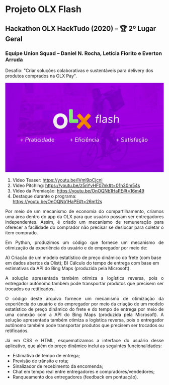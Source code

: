 # Projeto OLX Flash
## Hackathon OLX HackTudo (2020) – 🏆 2º Lugar Geral
### Equipe Union Squad – Daniel N. Rocha, Letícia Fiorito e Everton Arruda
Desafio: "Criar soluções colaborativas e sustentáveis para delivery dos produtos comprados na OLX Pay".

<img src="https://github.com/danielnrocha/OLX_Hackathon/blob/main/BrandHackaTudo.png" width="600">

1. Vídeo Teaser: https://youtu.be/IVml9pCjcnI
2. Vídeo Pitching: https://youtu.be/z5nYvHF07nk#t=01h30m54s
3. Vídeo da Premiação: https://youtu.be/OnOQNb1HaPE#t=16m49
4. Destaque durante o programa: https://youtu.be/OnOQNb1HaPE#t=26m12s

<p align="justify">
Por meio de um mecanismo de economia do compartilhamento, criamos uma área dentro do app da OLX para que usuário possam ser entregadores independentes. Assim, é criado um mecanismo de remuneração para oferecer a facilidade do comprador não precisar se deslocar para coletar o item comprado. 
</p>

<p align="justify">
Em Python, produzimos um código que fornece um mecanismo de otimização da experiência do usuário e do empregador por meio de:
</p>

A) Criação de um modelo estatístico de preço dinâmico do frete (com base em dados abertos da Olist);
B) Cálculo do tempo de entrega com base em estimativas da API do Bing Maps (produzida pela Microsoft). 

<p align="justify">
A solução apresentada também otimiza a logística reversa, pois o entregador autônomo também pode transportar produtos que precisem ser trocados ou retificados.
</p>

<p align="justify">
O código deste arquivo fornece um mecanismo de otimização da experiência do usuário e do empregador por meio da criação de um modelo estatístico de preço dinâmico do frete e do tempo de entrega por meio de uma conexão com a API do Bing Maps (produzida pela Microsoft). A solução apresentada também otimiza a logística reversa, pois o entregador autônomo também pode transportar produtos que precisem ser trocados ou retificados.
</p>

<p align="justify">
Já em CSS e HTML, esquematizamos a interface do usuário desse aplicativo, que além do preço dinâmico inclui as seguintes funcionalidades:
</p>

- Estimativa de tempo de entrega;
- Previsão de trânsito e rota;
- Sinalizador de recebimento da encomenda;
- Chat em tempo real entre entregadores e compradores/vendedores;
- Ranqueamento dos entregadores (feedback em pontuação).
